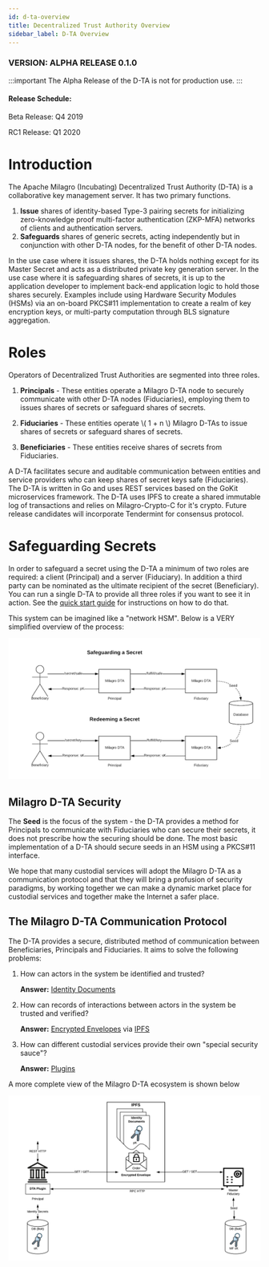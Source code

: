 ```yaml
---
id: d-ta-overview
title: Decentralized Trust Authority Overview
sidebar_label: D-TA Overview
---
```

### VERSION: ALPHA RELEASE 0.1.0

:::important The Alpha Release of the D-TA is not for production use.
:::

#### Release Schedule:

Beta Release: Q4 2019

RC1 Release: Q1 2020

# Introduction
The Apache Milagro (Incubating) Decentralized Trust Authority (D-TA) is a collaborative key management server. It has two primary functions. 

1. **Issue** shares of identity-based Type-3 pairing secrets for initializing zero-knowledge proof multi-factor authentication (ZKP-MFA) networks of clients and authentication servers.
2. **Safeguards** shares of generic secrets, acting independently but in conjunction with other D-TA nodes, for the benefit of other D-TA nodes. 

In the use case where it issues shares, the D-TA holds nothing except for its Master Secret and acts as a distributed private key generation server. In the use case where it is safeguarding shares of secrets, it is up to the application developer to implement back-end application logic to hold those shares securely. Examples include using Hardware Security Modules (HSMs) via an on-board PKCS#11 implementation to create a realm of key encryption keys, or multi-party computation through BLS signature aggregation.

# Roles

Operators of Decentralized Trust Authorities are segmented into three roles.

1. **Principals** - These entities operate a Milagro D-TA node to securely communicate with other D-TA nodes (Fiduciaries), employing them to issues shares of secrets or safeguard shares of secrets.

2. **Fiduciaries** - These entities operate \\( 1 + n \\) Milagro D-TAs to issue shares of secrets or safeguard shares of secrets.

3. **Beneficiaries** - These entities receive shares of secrets from Fiduciaries.

A D-TA facilitates secure and auditable communication between entities and service providers who can keep shares of secret keys safe (Fiduciaries). The D-TA is written in Go and uses REST services based on the GoKit microservices framework. The D-TA uses IPFS to create a shared immutable log of transactions and relies on Milagro-Crypto-C for it's crypto. Future release candidates will incorporate Tendermint for consensus protocol.

# Safeguarding Secrets 

In order to safeguard a secret using the D-TA a minimum of two roles are required: a client (Principal) and a server (Fiduciary). In addition a third party can be nominated as the ultimate recipient of the secret (Beneficiary). You can run a single D-TA to provide all three roles if you want to see it in action. See the [quick start guide](/docs/dta-details/quickstart) for instructions on how to do that.

This system can be imagined like a "network HSM". Below is a VERY simplified overview of the process:

![Figure 1](/img/dta/RC1-Overview-1.png)

## Milagro D-TA Security
The **Seed** is the focus of the system - the D-TA provides a method for Principals to communicate with Fiduciaries who can secure their secrets, it does not prescribe how the securing should be done. The most basic implementation of a D-TA should secure seeds in an HSM using a PKCS#11 interface. 

We hope that many custodial services will adopt the Milagro D-TA as a communication protocol and that they will bring a profusion of security paradigms, by working together we can make a dynamic market place for custodial services and together make the Internet a safer place.

## The Milagro D-TA Communication Protocol
The D-TA provides a secure, distributed method of communication between Beneficiaries, Principals and Fiduciaries. It aims to solve the following problems:

1. How can actors in the system be identified and trusted?

    **Answer:** [Identity Documents](dta-details/identity-documents.md)
2. How can records of interactions between actors in the system be trusted and verified?

    **Answer:** [Encrypted Envelopes](dta-details/encrypted-envelope.md) via [IPFS](dta-details/ipfs.md)

3. How can different custodial services provide their own "special security sauce"?

    **Answer:** [Plugins](dta-details/d-ta-plugins.md)

A more complete view of the Milagro D-TA ecosystem is shown below

![Figure 1](/img/dta/RC1.png)